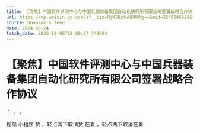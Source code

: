 ```yaml
---
title: 【聚焦】中国软件评测中心与中国兵器装备集团自动化研究所有限公司签署战略合作协议
url: https://mp.weixin.qq.com/s?__biz=MjM5NzYwNDU0Mg==&mid=2649246621&idx=1&sn=a8c40c8751ef7215c40578cf3ec02c8a
source: Doonsec's feed
date: 2024-08-24
fetch_date: 2025-10-06T18:00:37.742604
---
```


# 【聚焦】中国软件评测中心与中国兵器装备集团自动化研究所有限公司签署战略合作协议

：
，
。

视频
小程序
赞
，轻点两下取消赞
在看
，轻点两下取消在看